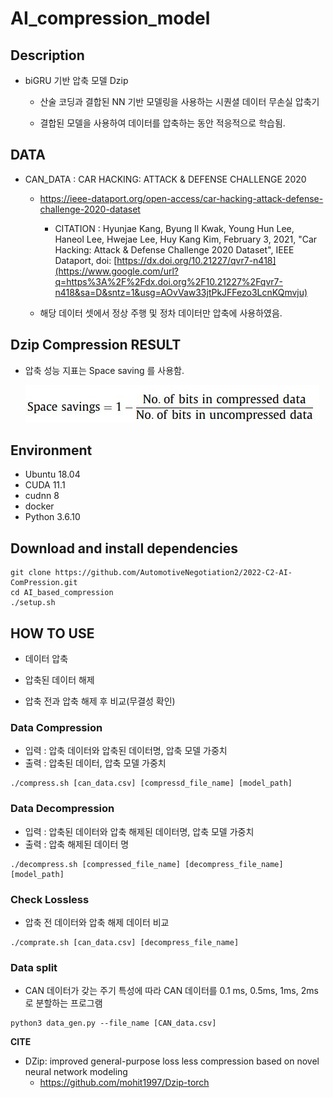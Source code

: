 # AI_compression_model



## Description

- biGRU 기반 압축 모델 Dzip

  - 산술 코딩과 결합된 NN 기반 모델링을 사용하는 시퀀셜 데이터 무손실 압축기

  - 결합된 모델을 사용하여 데이터를 압축하는 동안 적응적으로 학습됨.

    

## DATA

- CAN_DATA : CAR HACKING: ATTACK & DEFENSE CHALLENGE 2020
  - https://ieee-dataport.org/open-access/car-hacking-attack-defense-challenge-2020-dataset
    - CITATION : Hyunjae Kang, Byung Il Kwak, Young Hun Lee, Haneol Lee, Hwejae Lee, Huy Kang Kim, February 3, 2021, "Car Hacking: Attack & Defense Challenge 2020 Dataset", IEEE Dataport, doi: [https://dx.doi.org/10.21227/qvr7-n418](https://www.google.com/url?q=https%3A%2F%2Fdx.doi.org%2F10.21227%2Fqvr7-n418&sa=D&sntz=1&usg=AOvVaw33jtPkJFFezo3LcnKQmvju)
  
  - 해당 데이터 셋에서 정상 주행 및 정차 데이터만 압축에 사용하였음.



## Dzip Compression RESULT

- 압축 성능 지표는 Space saving 를 사용함.

  ![평가지표](README.assets/Space_saving.JPG)





## Environment

- Ubuntu 18.04
- CUDA 11.1
- cudnn 8
- docker
- Python 3.6.10



## Download and install dependencies

```
git clone https://github.com/AutomotiveNegotiation2/2022-C2-AI-ComPression.git
cd AI_based_compression
./setup.sh
```



## HOW TO USE

- 데이터 압축

- 압축된 데이터 해제

- 압축 전과 압축 해제 후 비교(무결성 확인)



### Data Compression

- 입력 : 압축 데이터와 압축된 데이터명, 압축 모델 가중치
- 출력 : 압축된 데이터, 압축 모델 가중치

```
./compress.sh [can_data.csv] [compressd_file_name] [model_path]
```



### Data Decompression

- 입력 : 압축된 데이터와 압축 해제된 데이터명, 압축 모델 가중치
- 출력 : 압축 해제된 데이터 명

```
./decompress.sh [compressed_file_name] [decompress_file_name] [model_path]
```



### Check Lossless

- 압축 전 데이터와 압축 해제 데이터 비교

```
./comprate.sh [can_data.csv] [decompress_file_name]
```



### Data split

- CAN 데이터가 갖는 주기 특성에 따라 CAN 데이터를 0.1 ms, 0.5ms, 1ms, 2ms 로 분할하는 프로그램

```
python3 data_gen.py --file_name [CAN_data.csv]
```





**CITE**

- DZip: improved general-purpose loss less compression based on novel neural network modeling
  - https://github.com/mohit1997/Dzip-torch
